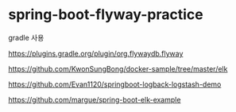 # spring-boot-flyway-practice

gradle 사용

https://plugins.gradle.org/plugin/org.flywaydb.flyway


https://github.com/KwonSungBong/docker-sample/tree/master/elk


https://github.com/Evan1120/springboot-logback-logstash-demo

https://github.com/margue/spring-boot-elk-example

